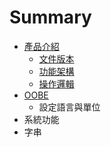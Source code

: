 # Summary

* [產品介紹](README.md)
   * [文件版本](wen_jian_ban_ben.md)
   * [功能架構](gong_neng_jia_gou.md)
   * [操作邏輯](cao_zuo_luo_ji.md)
* [OOBE](Introduction.md)
   * 設定語言與單位
* 系統功能
* 字串

